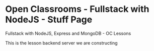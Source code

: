 # Open Classrooms - Fullstack with NodeJS - Stuff Page

Fullstack with NodeJS, Express and MongoDB - OC Lessons

This is the lesson backend server we are constructing
